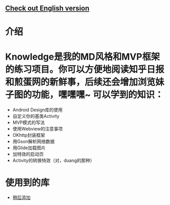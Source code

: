 [Check out English version](README.md)
--

介绍
===
Knowledge是我的MD风格和MVP框架的练习项目。你可以方便地阅读知乎日报和煎蛋网的新鲜事，后续还会增加浏览妹子图的功能，嘿嘿嘿~
可以学到的知识：
===
- Android Design库的使用
- 自定义你的基类Activity
- MVP模式的写法
- 使用Webview的注意事项
- OKhttp封装框架
- 用Gson解析网络数据
- 用Glide加载图片
- 加特效的启动页
- Activity的转换特效（对，duang的那种）

使用到的库
===
- [稍后添加](www.Google.com)

